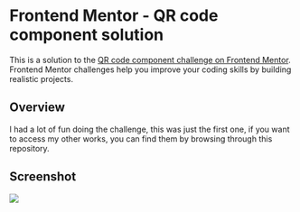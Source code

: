# Frontend Mentor - QR code component solution

This is a solution to the [QR code component challenge on Frontend Mentor](https://www.frontendmentor.io/challenges/qr-code-component-iux_sIO_H). Frontend Mentor challenges help you improve your coding skills by building realistic projects. 

## Overview

I had a lot of fun doing the challenge, this was just the first one, if you want to access my other works, you can find them by browsing through this repository. 

## Screenshot

<img src="https://cdn.discordapp.com/attachments/843957577774530621/1138905597023092980/preview-desktop.png"/>
